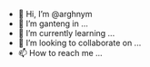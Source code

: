 - 👋 Hi, I’m @arghnym
- 👀 I’m ganteng in ...
- 🌱 I’m currently learning ...
- 💞️ I’m looking to collaborate on ...
- 📫 How to reach me ...

<!---
arghnym/arghnym is a ✨ special ✨ repository because its `README.md` (this file) appears on your GitHub profile.
You can click the Preview link to take a look at your changes.
--->

